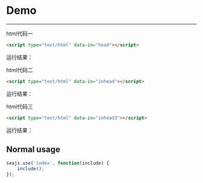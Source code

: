 # Demo

---

html代码一

```html
<script type="text/html" data-in="head"></script>
```
运行结果：
<script type="text/html" data-in="head"></script>

html代码二

```html
<script type="text/html" data-in="inhead"></script>
```
运行结果：
<script type="text/html" data-in="inhead"></script>

html代码三

```html
<script type="text/html" data-in="inhead3"></script>
```
运行结果：
<script type="text/html" data-in="inhead3"></script>

## Normal usage

````javascript
seajs.use('index', function(include) {
	include();
});
````
